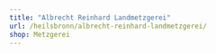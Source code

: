 ```yaml
---
title: "Albrecht Reinhard Landmetzgerei"
url: /heilsbronn/albrecht-reinhard-landmetzgerei/
shop: Metzgerei
---
```

